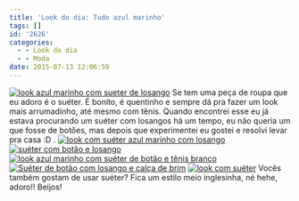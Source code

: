 ```yaml
---
title: 'Look do dia: Tudo azul marinho'
tags: []
id: '2626'
categories:
  - - Look do dia
  - - Moda
date: 2015-07-13 12:06:59
---
```


[![look azul marinho com sueter de losango](http://natalia.blog.br/wp-content/uploads/2015/07/look-azul-marinho-com-sueter-de-losango-768x1024.jpg)](http://natalia.blog.br/wp-content/uploads/2015/07/look-azul-marinho-com-sueter-de-losango.jpg) Se tem uma peça de roupa que eu adoro é o suéter. É bonito, é quentinho e sempre dá pra fazer um look mais arrumadinho, até mesmo com tênis. Quando encontrei esse eu já estava procurando um suéter com losangos há um tempo, eu não queria um que fosse de botões, mas depois que experimentei eu gostei e resolvi levar pra casa :D . [![look com suéter azul marinho com losango ](http://natalia.blog.br/wp-content/uploads/2015/07/sueter-azul-marinho-com-losango-768x1024.jpg)](http://natalia.blog.br/wp-content/uploads/2015/07/sueter-azul-marinho-com-losango.jpg)   [![suéter com botão e losango](http://natalia.blog.br/wp-content/uploads/2015/07/suéter-com-botão-e-losango-768x1024.jpg)](http://natalia.blog.br/wp-content/uploads/2015/07/suéter-com-botão-e-losango.jpg)[![look azul marinho com suéter de botão e tênis branco](http://natalia.blog.br/wp-content/uploads/2015/07/look-azul-marinho-com-suéter-de-botão-e-tênis-branco-768x1024.jpg)](http://natalia.blog.br/wp-content/uploads/2015/07/look-azul-marinho-com-suéter-de-botão-e-tênis-branco.jpg) [![Suéter de botão com losango e calça de brim](http://natalia.blog.br/wp-content/uploads/2015/07/Suéter-de-botão-com-losango-e-calça-de-brim-768x1024.jpg)](http://natalia.blog.br/wp-content/uploads/2015/07/Suéter-de-botão-com-losango-e-calça-de-brim.jpg) [![look com suéter](http://natalia.blog.br/wp-content/uploads/2015/07/look-com-suéter-768x1024.jpg)](http://natalia.blog.br/wp-content/uploads/2015/07/look-com-suéter.jpg) Vocês também gostam de usar suéter? Fica um estilo meio inglesinha, né hehe, adoro!! Beijos!